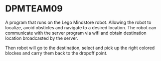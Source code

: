 DPMTEAM09
=========

A program that runs on the Lego Mindstore robot. Allowing the robot to localize, avoid obsticles and navigate to a desired location. The robot can communicate with the server program via wifi and obtain destination location broadcasted by the server.

Then robot will go to the destination, select and pick up the right colored blockes and carry them back to the dropoff point.

